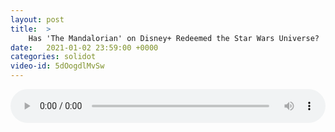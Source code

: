 ```yaml
---
layout: post
title:  >
    Has 'The Mandalorian' on Disney+ Redeemed the Star Wars Universe?
date:   2021-01-02 23:59:00 +0000
categories: solidot
video-id: 5dOogdlMvSw
---
```


<audio src="/assets/5a60014ae58b0869a994c61d3cadb216.mp3" style="width: 100%;" controls></audio>

